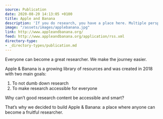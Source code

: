 ```yaml
---
source: Publication
date: 2020-08-20 14:13:05 +0100
title: Apple and Banana
description: 'If you do research, you have a place here. Multiple perspectives, examples, and fruitful action steps for every researcher.'
image: "/assets/images/applebanana.jpg"
link: http://www.appleandbanana.org/
feed: http://www.appleandbanana.org/application/rss.xml
directory-type: 
- _directory-types/publication.md
---
```



Everyone can become a great researcher. We make the journey easier.

Apple & Banana is a growing library of resources and was created in 2018 with two main goals:

1. To not dumb down research
2. To make research accessible for everyone

Why can’t good research content be accessible and smart?

That’s why we decided to build Apple & Banana: a place where anyone can become a fruitful researcher.